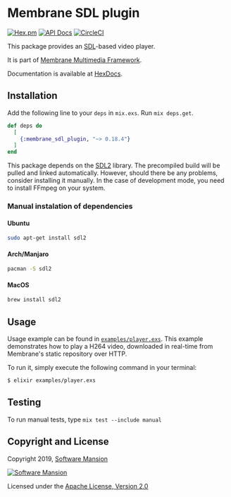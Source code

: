 # Membrane SDL plugin

[![Hex.pm](https://img.shields.io/hexpm/v/membrane_sdl_plugin.svg)](https://hex.pm/packages/membrane_sdl_plugin)
[![API Docs](https://img.shields.io/badge/api-docs-yellow.svg?style=flat)](https://hexdocs.pm/membrane_sdl_plugin/)
[![CircleCI](https://circleci.com/gh/membraneframework/membrane_sdl_plugin.svg?style=svg)](https://circleci.com/gh/membraneframework/membrane_sdl_plugin)

This package provides an [SDL](https://www.libsdl.org/)-based video player.

It is part of [Membrane Multimedia Framework](https://membraneframework.org).

Documentation is available at [HexDocs](https://hexdocs.pm/membrane_sdl_plugin).

## Installation

Add the following line to your `deps` in `mix.exs`. Run `mix deps.get`.

```elixir
def deps do
  [
    {:membrane_sdl_plugin, "~> 0.18.4"}
  ]
end
```
This package depends on the [SDL2](https://www.libsdl.org) library. The precompiled build will be pulled and linked automatically. However, should there be any problems, consider installing it manually. In the case of development mode, you need to install FFmpeg on your system.

### Manual instalation of dependencies
#### Ubuntu

```bash
sudo apt-get install sdl2
```

#### Arch/Manjaro

```bash
pacman -S sdl2
```

#### MacOS

```bash
brew install sdl2
```

## Usage

Usage example can be found in [`examples/player.exs`](examples/player.exs).
This example demonstrates how to play a H264 video, downloaded in real-time from Membrane's static repository over HTTP.

To run it, simply execute the following command in your terminal:

```bash
$ elixir examples/player.exs
```

## Testing

To run manual tests, type `mix test --include manual`

## Copyright and License

Copyright 2019, [Software Mansion](https://swmansion.com/?utm_source=git&utm_medium=readme&utm_campaign=membrane)

[![Software Mansion](https://logo.swmansion.com/logo?color=white&variant=desktop&width=200&tag=membrane-github)](https://swmansion.com/?utm_source=git&utm_medium=readme&utm_campaign=membrane)

Licensed under the [Apache License, Version 2.0](LICENSE)
